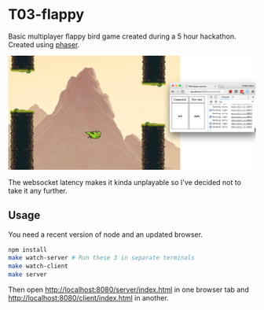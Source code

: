 # T03-flappy

Basic multiplayer flappy bird game created during a 5 hour hackathon.
Created using [phaser](http://phaser.io/).

![Screenshot with game + controller](screenshot.jpg)

The websocket latency makes it kinda unplayable so I've decided not to take it
any further.

## Usage

You need a recent version of node and an updated browser.

```bash
npm install
make watch-server # Run these 3 in separate terminals
make watch-client
make server
```

Then open <http://localhost:8080/server/index.html> in one browser tab and
<http://localhost:8080/client/index.html> in another.
